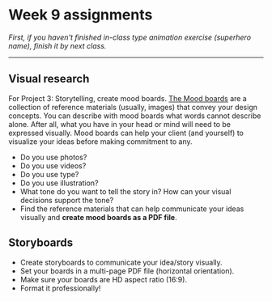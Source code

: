 # Week 9 assignments

*First, if you haven't finished in-class type animation exercise (superhero name), finish it by next class.*

-----

## Visual research
For Project 3: Storytelling, create mood boards. [The Mood boards](https://duckduckgo.com/?q=mood+boards&bext=msl&atb=v81-4__&iax=images&ia=images) are a collection of reference materials (usually, images) that convey your design concepts. You can describe with mood boards what words cannot describe alone. After all, what you have in your head or mind will need to be expressed visually. Mood boards can help your client (and yourself) to visualize your ideas before making commitment to any.

- Do you use photos?
- Do you use videos?
- Do you use type?
- Do you use illustration?
- What tone do you want to tell the story in? How can your visual decisions support the tone?
- Find the reference materials that can help communicate your ideas visually and **create mood boards as a PDF file**.



## Storyboards
- Create storyboards to communicate your idea/story visually.
- Set your boards in a multi-page PDF file (horizontal orientation). 
- Make sure your boards are HD aspect ratio (16:9).
- Format it professionally!
